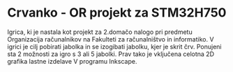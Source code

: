 # Crvanko - OR projekt za STM32H750
Igrica, ki je nastala kot projekt za 2.domačo nalogo pri predmetu Organizacija računalnikov na Fakulteti za računalništvo in informatiko. V igrici je cilj pobirati jabolka in se izogibati jabolku, kjer je skrit črv. Ponujeni sta 2 možnosti za igro s 3 ali 5 jabolki. Prav tako je vključena celotna 2D grafika lastne izdelave V programu Inkscape.
